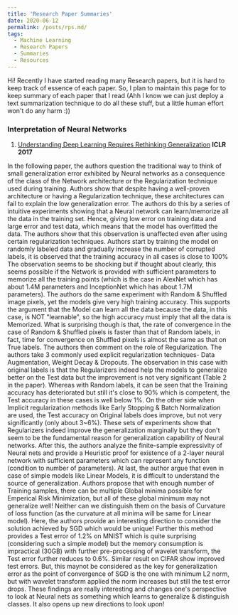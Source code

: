 ```yaml
---
title: 'Research Paper Summaries'
date: 2020-06-12
permalink: /posts/rps.md/
tags:
  - Machine Learning
  - Research Papers
  - Summaries
  - Resources
---
```


Hi! Recently I have started reading many Research papers, but it is hard to keep track of essence of each paper. So, I plan to maintain this page for to keep summary of each paper that I read (Ahh I know we can just deploy a text summarization technique to do all these stuff, but a little human effort won't do any harm :))

### Interpretation of Neural Networks
1. [Understanding Deep Learning Requires Rethinking Generalization](/research/rethinking_generalization.md) **ICLR 2017**
<p>In the following paper, the authors question the traditional way to think of small generalization error exhibited by Neural networks as a consequence of the class of the Network architecture or the Regularization technique used during training.  Authors show that despite having a well-proven architecture or having a Regularization technique, these architectures can fail to explain the low generalization error.
The authors do this by a series of intuitive experiments showing that a Neural network can learn/memorize all the data in the training set. Hence, giving low error on training data and large error and test data, which means that the model has overfitted the data. The authors show that this observation is unaffected even after using certain regularization techniques.
Authors start by training the model on randomly labeled data and gradually increase the number of corrupted labels, it is observed that the training accuracy in all cases is close to 100% The observation seems to be shocking but if thought about clearly, this seems possible if the Network is provided with sufficient parameters to memorize all the training points (which is the case in AlexNet which has about 1.4M parameters and InceptionNet which has about 1.7M parameters). The authors do the same experiment with Random & Shuffled image pixels, yet the models give very high training accuracy. This supports the argument that the Model can learn all the data because the data, in this case, is NOT "learnable", so the high accuracy must imply that all the data is Memorized. What is surprising though is that, the rate of convergence in the case of Random & Shuffled pixels is faster than that of Random labels, in fact, time for convergence on Shuffled pixels is almost the same as that on True labels. 
The authors then comment on the role of Regularization. The authors take 3 commonly used explicit regularization techniques- Data Augmentation, Weight Decay & Dropouts. The observation in this case with original labels is that the Regularizers indeed help the models to generalize better on the Test data but the improvement is not very significant (Table 2 in the paper). Whereas with Random labels, it can be seen that the Training accuracy has deteriorated but still it's close to 90% which is competent, the Test accuracy in these cases is well below 1%. On the other side when Implicit regularization methods like Early Stopping & Batch Normalization are used, the Test accuracy on Original labels does improve, but not very significantly (only about 3~6%). 
These sets of experiments show that Regularizers indeed improve the generalization marginally but they don't seem to be the fundamental reason for generalization capability of Neural networks.
After this, the authors analyze the finite-sample expressivity of Neural nets and provide a Heuristic proof for existence of a 2-layer neural network with sufficient parameters which can represent any function (condition to number of parameters).
At last, the author argue that even in case of simple models like Linear Models, it is difficult to understand the source of generalization. Authors propose that with enough number of Training samples, there can be multiple Global minima possible for Emperical Risk Minimization, but all of these global minimum may not generalize well! Neither can we distinguish them on the basis of Curvature of loss function (as the curvature at all minima will be same for Linear model). Here, the authors provide an interesting direction to consider the solution achieved by SGD which would be unique!
Further this method provides a Test error of 1.2% on MNIST which is quite surprising (considering such a simple model) but the memory consumption is impractical (30GB) with further pre-processing of wavelet transform, the Test error further reduces to 0.6%. Similar result on CIFAR show improved test errors. But, this maynot be considered as the key for generalization error as the point of convergence of SGD is the one with minimum L2 norm, but with wavelet transform applied the norm increases but still the test error drops.
These findings are really interesting and changes one's perspective to look at Neural nets as something which learns to generalize & distinguish classes. It also opens up new directions to look upon!</p>